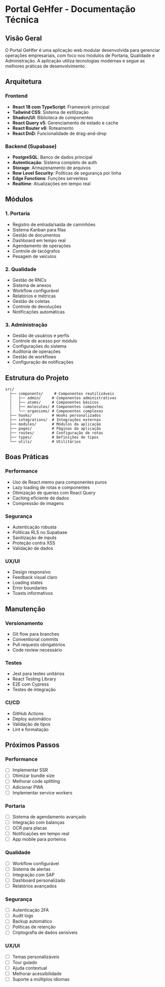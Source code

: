 # Portal GeHfer - Documentação Técnica

## Visão Geral
O Portal GeHfer é uma aplicação web modular desenvolvida para gerenciar operações empresariais, com foco nos módulos de Portaria, Qualidade e Administração. A aplicação utiliza tecnologias modernas e segue as melhores práticas de desenvolvimento.

## Arquitetura

### Frontend
- **React 18 com TypeScript**: Framework principal
- **Tailwind CSS**: Sistema de estilização
- **Shadcn/UI**: Biblioteca de componentes
- **React Query v5**: Gerenciamento de estado e cache
- **React Router v6**: Roteamento
- **React DnD**: Funcionalidade de drag-and-drop

### Backend (Supabase)
- **PostgreSQL**: Banco de dados principal
- **Autenticação**: Sistema completo de auth
- **Storage**: Armazenamento de arquivos
- **Row Level Security**: Políticas de segurança por linha
- **Edge Functions**: Funções serverless
- **Realtime**: Atualizações em tempo real

## Módulos

### 1. Portaria
- Registro de entrada/saída de caminhões
- Sistema Kanban para filas
- Gestão de documentos
- Dashboard em tempo real
- Agendamento de operações
- Controle de tacógrafos
- Pesagem de veículos

### 2. Qualidade
- Gestão de RNCs
- Sistema de anexos
- Workflow configurável
- Relatórios e métricas
- Gestão de coletas
- Controle de devoluções
- Notificações automáticas

### 3. Administração
- Gestão de usuários e perfis
- Controle de acesso por módulo
- Configurações do sistema
- Auditoria de operações
- Gestão de workflows
- Configuração de notificações

## Estrutura do Projeto
```
src/
  ├── components/     # Componentes reutilizáveis
  │   ├── admin/     # Componentes administrativos
  │   ├── atoms/     # Componentes básicos
  │   ├── molecules/ # Componentes compostos
  │   └── organisms/ # Componentes complexos
  ├── hooks/         # Hooks personalizados
  ├── integrations/  # Integrações externas
  ├── modules/       # Módulos da aplicação
  ├── pages/         # Páginas da aplicação
  ├── routes/        # Configuração de rotas
  ├── types/         # Definições de tipos
  └── utils/         # Utilitários
```

## Boas Práticas

### Performance
- Uso de React.memo para componentes puros
- Lazy loading de rotas e componentes
- Otimização de queries com React Query
- Caching eficiente de dados
- Compressão de imagens

### Segurança
- Autenticação robusta
- Políticas RLS no Supabase
- Sanitização de inputs
- Proteção contra XSS
- Validação de dados

### UX/UI
- Design responsivo
- Feedback visual claro
- Loading states
- Error boundaries
- Toasts informativos

## Manutenção

### Versionamento
- Git flow para branches
- Conventional commits
- Pull requests obrigatórios
- Code review necessário

### Testes
- Jest para testes unitários
- React Testing Library
- E2E com Cypress
- Testes de integração

### CI/CD
- GitHub Actions
- Deploy automático
- Validação de tipos
- Lint e formatação

## Próximos Passos

### Performance
- [ ] Implementar SSR
- [ ] Otimizar bundle size
- [ ] Melhorar code splitting
- [ ] Adicionar PWA
- [ ] Implementar service workers

### Portaria
- [ ] Sistema de agendamento avançado
- [ ] Integração com balanças
- [ ] OCR para placas
- [ ] Notificações em tempo real
- [ ] App mobile para porteiros

### Qualidade
- [ ] Workflow configurável
- [ ] Sistema de alertas
- [ ] Integração com SAP
- [ ] Dashboard personalizado
- [ ] Relatórios avançados

### Segurança
- [ ] Autenticação 2FA
- [ ] Audit logs
- [ ] Backup automático
- [ ] Políticas de retenção
- [ ] Criptografia de dados sensíveis

### UX/UI
- [ ] Temas personalizáveis
- [ ] Tour guiado
- [ ] Ajuda contextual
- [ ] Melhorar acessibilidade
- [ ] Suporte a múltiplos idiomas